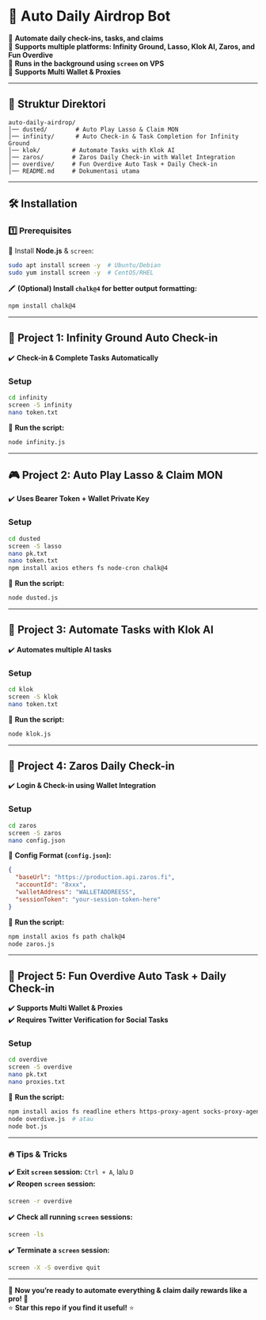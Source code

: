 # 🚀 **Auto Daily Airdrop Bot**  

🔹 **Automate daily check-ins, tasks, and claims**  
🔹 **Supports multiple platforms: Infinity Ground, Lasso, Klok AI, Zaros, and Fun Overdive**  
🔹 **Runs in the background using `screen` on VPS**  
🔹 **Supports Multi Wallet & Proxies**  

---

## 📂 **Struktur Direktori**
```
auto-daily-airdrop/
│── dusted/        # Auto Play Lasso & Claim MON
│── infinity/      # Auto Check-in & Task Completion for Infinity Ground
│── klok/         # Automate Tasks with Klok AI
│── zaros/        # Zaros Daily Check-in with Wallet Integration
│── overdive/     # Fun Overdive Auto Task + Daily Check-in
│── README.md     # Dokumentasi utama
```

---

## 🛠️ **Installation**  

### 1️⃣ **Prerequisites**  
💾 Install **Node.js** & `screen`:  

```bash
sudo apt install screen -y  # Ubuntu/Debian  
sudo yum install screen -y  # CentOS/RHEL  
```

🖍️ **(Optional) Install `chalk@4` for better output formatting:**  
```bash
npm install chalk@4  
```

---

## 📌 **Project 1: Infinity Ground Auto Check-in**  
✔️ **Check-in & Complete Tasks Automatically**  

### **Setup**
```bash
cd infinity  
screen -S infinity  
nano token.txt  
```
🎯 **Run the script:**  
```bash
node infinity.js  
```

---

## 🎮 **Project 2: Auto Play Lasso & Claim MON**  
✔️ **Uses Bearer Token + Wallet Private Key**  

### **Setup**
```bash
cd dusted  
screen -S lasso  
nano pk.txt  
nano token.txt  
npm install axios ethers fs node-cron chalk@4  
```
🎯 **Run the script:**  
```bash
node dusted.js  
```

---

## 🤖 **Project 3: Automate Tasks with Klok AI**  
✔️ **Automates multiple AI tasks**  

### **Setup**
```bash
cd klok  
screen -S klok  
nano token.txt  
```
🎯 **Run the script:**  
```bash
node klok.js  
```

---

## 💼 **Project 4: Zaros Daily Check-in**  
✔️ **Login & Check-in using Wallet Integration**  

### **Setup**
```bash
cd zaros  
screen -S zaros  
nano config.json  
```

📜 **Config Format (`config.json`):**
```json
{
  "baseUrl": "https://production.api.zaros.fi",
  "accountId": "8xxx",
  "walletAddress": "WALLETADDREESS",
  "sessionToken": "your-session-token-here"
}
```

🎯 **Run the script:**  
```bash
npm install axios fs path chalk@4  
node zaros.js  
```

---

## 🎯 **Project 5: Fun Overdive Auto Task + Daily Check-in**  
✔️ **Supports Multi Wallet & Proxies**  
✔️ **Requires Twitter Verification for Social Tasks**  

### **Setup**
```bash
cd overdive  
screen -S overdive  
nano pk.txt  
nano proxies.txt  
```

🎯 **Run the script:**  
```bash
npm install axios fs readline ethers https-proxy-agent socks-proxy-agent chalk@4  
node overdive.js  # atau  
node bot.js  
```

---

### 🔥 **Tips & Tricks**  
✔️ **Exit `screen` session:** `Ctrl + A`, lalu `D`  
✔️ **Reopen `screen` session:**  
```bash
screen -r overdive  
```
✔️ **Check all running `screen` sessions:**  
```bash
screen -ls  
```
✔️ **Terminate a `screen` session:**  
```bash
screen -X -S overdive quit  
```

---

💎 **Now you’re ready to automate everything & claim daily rewards like a pro! 🚀**  
⭐ **Star this repo if you find it useful!** ⭐
